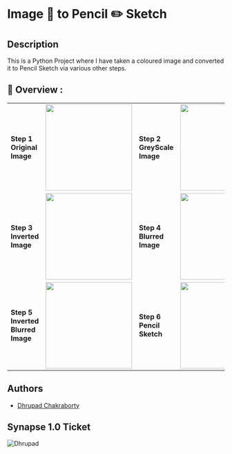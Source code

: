 # Image 📸 to Pencil ✏️ Sketch

## Description
This is a Python Project where I have taken a coloured image and converted it to Pencil Sketch via various other steps.

## 🔮 Overview :

<table>
  <tr>
    <td> <strong>Step 1 Original Image</strong> </td>
    <td><img src="https://user-images.githubusercontent.com/91726340/212489600-787ea1d9-bd7e-4342-806b-121f6a909376.jpg"
 width="200px" height="200px"></td>
      <td> <strong>Step 2 GreyScale Image</strong> </td>
    <td><img src="https://user-images.githubusercontent.com/91726340/212489786-f6392e9d-25ce-4146-95fa-cf7cf5bb1ae6.jpg" width="200px" height="200px"></td>
  </tr>
   <tr>
    <td> <strong>Step 3 Inverted Image</strong> </td>
    <td><img src="https://user-images.githubusercontent.com/91726340/212489822-7e1c10a9-e202-4317-aa8b-09fce7195df8.jpg"
 width="200px" height="200px"></td>
      <td> <strong>Step 4 Blurred Image</strong> </td>
    <td><img src="https://user-images.githubusercontent.com/91726340/212489844-76dd960b-02b3-4740-8f0d-b033546b7513.jpg" width="200px" height="200px"></td>
  </tr>
   <tr>
    <td> <strong>Step 5 Inverted Blurred Image</strong> </td>
    <td><img src="https://user-images.githubusercontent.com/91726340/212490097-ade5c93e-23bf-4dc4-bc2e-b112f904982c.jpg"
 width="200px" height="200px"></td>
      <td> <strong>Step 6 Pencil Sketch</strong> </td>
    <td><img src="https://user-images.githubusercontent.com/91726340/212489852-5aad5a22-add4-4c2c-bf95-fd3fd8583e1e.jpg" width="200px" height="200px"></td>
  </tr>
</table>

## Authors

* [Dhrupad Chakraborty](https://github.com/dhrupad17)

## Synapse 1.0 Ticket

![Dhrupad](https://user-images.githubusercontent.com/91726340/211203653-48a1b4d7-c88e-4090-a59d-fd7e59dbe98d.png)

